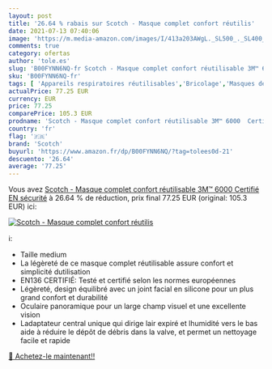 ```yaml
---
layout: post
title: '26.64 % rabais sur Scotch - Masque complet confort réutilis'
date: 2021-07-13 07:40:06
image: 'https://m.media-amazon.com/images/I/413a203AWgL._SL500_._SL400_.jpg'
comments: true
category: ofertas
author: 'tole.es'
slug: 'B00FYNN6NQ-fr Scotch - Masque complet confort réutilisable 3M™ 6000...'
sku: 'B00FYNN6NQ-fr'
tags: [ 'Appareils respiratoires réutilisables','Bricolage','Masques de  protection','Respirateurs de protection','Sécurité','scotch','Équipement et matériel de sécurité', ]
actualPrice: 77.25 EUR
currency: EUR
price: 77.25
comparePrice: 105.3 EUR
prodname: 'Scotch - Masque complet confort réutilisable 3M™ 6000  Certifié EN sécurité'
country: 'fr'
flag: '🇫🇷'
brand: 'Scotch'
buyurl: 'https://www.amazon.fr/dp/B00FYNN6NQ/?tag=tolees0d-21'
descuento: '26.64'
average: '77.25'
---
```


Vous avez [Scotch - Masque complet confort réutilisable 3M™ 6000  Certifié EN sécurité](https://www.amazon.fr/dp/B00FYNN6NQ/?tag=tolees0d-21)  à  26.64 % de réduction, prix final  77.25 EUR (original: 105.3 EUR) ici:

[![Scotch - Masque complet confort réutilis](https://m.media-amazon.com/images/I/413a203AWgL._SL500_._SL400_.jpg)](https://www.amazon.fr/dp/B00FYNN6NQ/?tag=tolees0d-21)

ℹ️:

- Taille medium
- La légèreté de ce masque complet réutilisable assure confort et simplicité dutilisation
- EN136 CERTIFIÉ: Testé et certifié selon les normes européennes
- Légèreté, design équilibré avec un joint facial en silicone pour un plus grand confort et durabilité
- Oculaire panoramique pour un large champ visuel et une excellente vision
- Ladaptateur central unique qui dirige lair expiré et lhumidité vers le bas aide à réduire le dépôt de débris dans la valve, et permet un nettoyage facile et rapide

[🛒 Achetez-le maintenant!!](https://www.amazon.fr/dp/B00FYNN6NQ/?tag=tolees0d-21)
